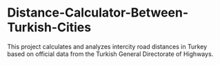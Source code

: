 # Distance-Calculator-Between-Turkish-Cities
This project calculates and analyzes intercity road distances in Turkey based on official data from the Turkish General Directorate of Highways.
